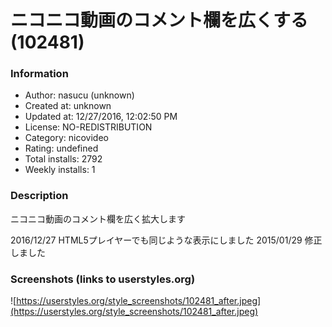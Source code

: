 # ニコニコ動画のコメント欄を広くする (102481)

### Information
- Author: nasucu (unknown)
- Created at: unknown
- Updated at: 12/27/2016, 12:02:50 PM
- License: NO-REDISTRIBUTION
- Category: nicovideo
- Rating: undefined
- Total installs: 2792
- Weekly installs: 1


### Description
ニコニコ動画のコメント欄を広く拡大します

2016/12/27 HTML5プレイヤーでも同じような表示にしました
2015/01/29 修正しました


### Screenshots (links to userstyles.org)
![https://userstyles.org/style_screenshots/102481_after.jpeg](https://userstyles.org/style_screenshots/102481_after.jpeg)


